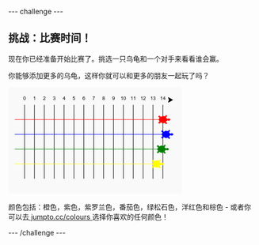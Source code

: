 \--- challenge \---

## 挑战：比赛时间！

现在你已经准备开始比赛了。挑选一只乌龟和一个对手来看看谁会赢。

你能够添加更多的乌龟，这样你就可以和更多的朋友一起玩了吗？

![截图](images/race-more.png)

颜色包括：橙色，紫色，紫罗兰色，番茄色，绿松石色，洋红色和棕色 - 或者你可以去[ jumpto.cc/colours ](http://jumpto.cc/colours)选择你喜欢的任何颜色！

\--- /challenge \---